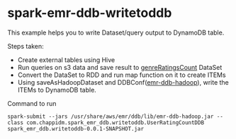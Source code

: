 # spark-emr-ddb-writetoddb

This example helps you to write Dataset/query output to DynamoDB table.

Steps taken:
* Create external tables using Hive
* Run queries on s3 data and save result to [genreRatingsCount](https://github.com/chappidmAWS/spark-emr-ddb-writetoddb/blob/master/src/main/scala/com/chappidm/spark_emr_ddb/writetoddb/UserRatingCountDDB.scala#L28) DataSet
* Convert the DataSet to RDD and run map function on it to create ITEMs
* Using saveAsHadoopDataset and DDBConf([emr-ddb-hadoop](https://github.com/awslabs/emr-dynamodb-connector)), write the ITEMs to DynamoDB table.

Command to run
```
spark-submit --jars /usr/share/aws/emr/ddb/lib/emr-ddb-hadoop.jar --class com.chappidm.spark_emr_ddb.writetoddb.UserRatingCountDDB spark_emr_ddb.writetoddb-0.0.1-SNAPSHOT.jar
```
